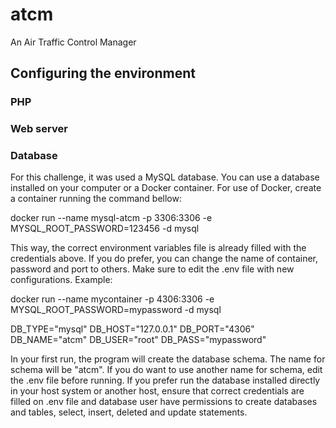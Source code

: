 # atcm
An Air Traffic Control Manager

## Configuring the environment

### PHP

### Web server

### Database

For this challenge, it was used a MySQL database. You can use a database installed on your computer or a Docker container. For use of Docker, create a container running the command bellow:

docker run --name mysql-atcm -p 3306:3306 -e MYSQL_ROOT_PASSWORD=123456 -d mysql

This way, the correct environment variables file is already filled with the credentials above. If you do prefer, you can change the name of container, password and port to others. Make sure to edit the .env file with new configurations. Example:

docker run --name mycontainer -p 4306:3306 -e MYSQL_ROOT_PASSWORD=mypassword -d mysql

DB_TYPE="mysql"
DB_HOST="127.0.0.1"
DB_PORT="4306"
DB_NAME="atcm"
DB_USER="root"
DB_PASS="mypassword"

In your first run, the program will create the database schema. The name for schema will be "atcm". If you do want to use another name for schema, edit the .env file before running. If you prefer run the database installed directly in your host system or another host, ensure that correct credentials are filled on .env file and database user have permissions to create databases and tables, select, insert, deleted and update statements.